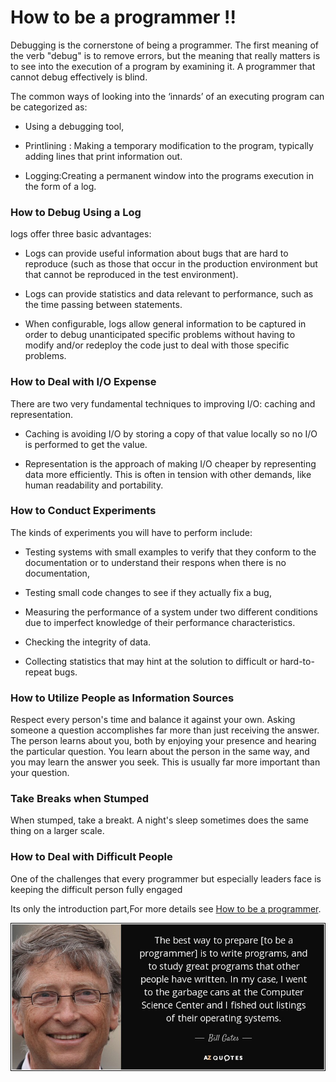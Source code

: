 # How to be a programmer !!

Debugging	is	the	cornerstone	of	being	a	programmer.	The	first	meaning	of	the	verb	"debug" is	to	remove	errors,	but	the meaning	that	really	matters	is	to	see	into	the	execution	of	a program	by	examining	it.	A	programmer	that	cannot	debug	effectively	is	blind.

   The	common	ways	of	looking	into	the	‘innards’	of	an	executing	program	can	be	categorized as:
<ul>
<li>Using	a	debugging	tool,</li>
</ul>
<ul>
<li>Printlining : Making	a	temporary	modification	to	the	program,	typically	adding	lines	that print	information
out.</li>
</ul>
<ul>
<li>Logging:Creating	a	permanent	window	into	the	programs	execution	in	the	form	of	a log.</li>
</ul>

### How	to	Debug	Using	a	Log

logs	offer	three	basic	advantages:

<ul>
<li>Logs	can	provide	useful	information	about	bugs	that	are	hard	to	reproduce	(such	as those	that	occur	in	the	production environment	but	that	cannot	be	reproduced	in	the	test environment).</li>
</ul>
<ul>
<li>Logs	can	provide	statistics	and	data	relevant	to	performance,	such	as	the	time	passing between	statements.</li>
</ul>
<ul>
<li>When	configurable,	logs	allow	general	information	to	be	captured	in	order	to	debug unanticipated	specific	problems	without
    having	to	modify	and/or	redeploy	the	code	just to	deal	with	those	specific	problems.</li>
    </ul>

### How to	Deal	with	I/O	Expense

There	are	two	very	fundamental	techniques	to	improving	I/O:	caching	and	representation.
<ul>
<li>Caching	is	avoiding	I/O by	storing	a copy	of	that	value	locally	so	no	I/O	is	performed	to	get	the	value.</li>
</ul>
<ul>
<li>Representation	is	the	approach	of	making	I/O	cheaper	by	representing	data	more	efficiently. This	is	often	in	tension	with other	demands,	like	human	readability	and	portability.</li>
</ul>

### How	to	Conduct	Experiments

The	kinds	of	experiments	you	will	have	to	perform	include:
<ul>

<li>Testing	systems	with	small	examples	to	verify	that	they	conform	to	the	documentation	or to	understand	their	respons  when
    there	is	no	documentation, </li>
</ul>
<ul>
<li>Testing	small	code	changes	to	see	if	they	actually	fix	a	bug,</li>
</ul>
<ul>
<li>Measuring	the	performance	of	a	system	under	two	different	conditions	due	to	imperfect knowledge	of	their	performance
    characteristics.</li>
</ul>
<ul>
<li>Checking	the	integrity	of	data.</li>
</ul>
<ul>
<li>Collecting	statistics	that	may	hint	at	the	solution	to	difficult	or	hard-to-repeat	bugs.</li>
</ul>

### How	to	Utilize	People	as	Information Sources

Respect	every	person's	time	and	balance	it	against	your	own.	Asking	someone	a	question accomplishes	far	more	than	just
receiving	the	answer.	The	person	learns	about	you,	both	by enjoying	your	presence	and	hearing	the	particular
question.	You	learn about	the	person	in the	same	way,	and	you	may	learn	the	answer	you	seek.	This	is	usually
far	more	important than	your	question.

### Take	Breaks	when	Stumped

When	stumped,	take	a	breakt.	A	night's	sleep	sometimes	does	the same	thing	on	a	larger	scale.

### How	to	Deal	with	Difficult	People

One	of	the	challenges	that	every	programmer	but	especially	leaders	face	is	keeping	the difficult	person	fully	engaged

Its only the introduction part,For more details see [How to be a programmer](https://www.gitbook.com/book/braydie/how-to-be-a-programmer/details).

  ![All the Best](https://raw.githubusercontent.com/AnushaAugustine/mywebsite/master/pgm2.png)
